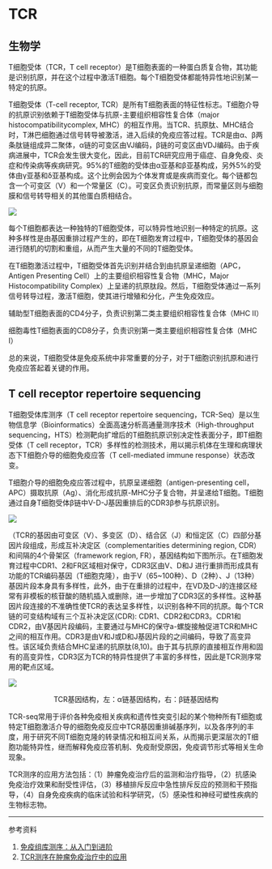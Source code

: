 # TCR

## 生物学

T细胞受体（TCR，T cell receptor）是T细胞表面的一种蛋白质复合物，其功能是识别抗原，并在这个过程中激活T细胞。每个T细胞受体都能特异性地识别某一特定的抗原。

T细胞受体（T-cell receptor, TCR）是所有T细胞表面的特征性标志。T细胞介导的抗原识别依赖于T细胞受体与抗原-主要组织相容性复合体（major histocompatibilitycomplex, MHC）的相互作用。当TCR、抗原肽、MHC结合时，T淋巴细胞通过信号转导被激活，进入后续的免疫应答过程。TCR是由α、β两条肽链组成异二聚体，α链的可变区由VJ编码，β链的可变区由VDJ编码。由于疾病进展中，TCR会发生很大变化，因此，目前TCR研究应用于癌症、自身免疫、炎症和传染病等疾病研究。95%的T细胞的受体由α亚基和β亚基构成，另外5%的受体由γ亚基和δ亚基构成。这个比例会因为个体发育或是疾病而变化。每个链都包含一个可变区（V）和一个常量区（C）。可变区负责识别抗原，而常量区则与细胞膜和信号转导相关的其他蛋白质相结合。

![](https://upload.wikimedia.org/wikipedia/commons/4/4d/Antigen_presentation.svg)

每个T细胞都表达一种独特的T细胞受体，可以特异性地识别一种特定的抗原。这种多样性是由基因重排过程产生的，即在T细胞发育过程中，T细胞受体的基因会进行随机的切割和重组，从而产生大量的不同的T细胞受体。

在T细胞激活过程中，T细胞受体首先识别并结合到由抗原呈递细胞（APC，Antigen Presenting Cell）上的主要组织相容性复合物（MHC，Major Histocompatibility Complex）上呈递的抗原肽段。然后，T细胞受体通过一系列信号转导过程，激活T细胞，使其进行增殖和分化，产生免疫效应。

辅助型T细胞表面的CD4分子，负责识别第二类主要组织相容性复合体（MHC II）

细胞毒性T细胞表面的CD8分子，负责识别第一类主要组织相容性复合体（MHC I）

总的来说，T细胞受体是免疫系统中非常重要的分子，对于T细胞识别抗原和进行免疫应答起着关键的作用。

## T cell receptor repertoire sequencing

T细胞受体库测序（T cell receptor repertoire sequencing，TCR-Seq）是以生物信息学（Bioinformatics）全面高速分析高通量测序技术（High-throughput sequencing，HTS）检测靶向扩增后的T细胞抗原识别决定性表面分子，即T细胞受体（T cell receptor，TCR）多样性的检测技术，用以揭示机体在生理和病理状态下T细胞介导的细胞免疫应答（T cell-mediated immune response）状态改变。

T细胞介导的细胞免疫应答过程中，抗原呈递细胞（antigen-presenting cell，APC）摄取抗原（Ag）、消化形成抗原-MHC分子复合物，并呈递给T细胞。T细胞通过自身T细胞受体β链中V-D-J基因重排后的CDR3β参与抗原识别。

![](http://seqhealth.cn/upload/20190107/5c32c55021503.png)

（TCR的基因由可变区（V）、多变区（D）、结合区（J）和恒定区（C）四部分基因片段组成，形成互补决定区（complementarities determining region, CDR）和间隔的4个骨架区（framework region, FR），基因结构如下图所示。在T细胞发育过程中CDR1、2和FR区域相对保守，CDR3区由V、D和J 进行重排而形成具有功能的TCR编码基因（T细胞克隆），由于V（65~100种）、D（2种）、J（13种）基因片段本身具有多样性，此外，由于在重排的过程中，在VD及D-J的连接区经常有非模板的核苷酸的随机插入或删除，进一步增加了CDR3区的多样性。这种基因片段连接的不准确性使TCR的表达呈多样性，以识别各种不同的抗原。每个TCR链的可变结构域有三个互补决定区(CDR): CDR1、CDR2和CDR3。CDR1和CDR2，由V基因片段编码，主要通过与MHC的保守a-螺旋接触促进TCR和MHC之间的相互作用。CDR3是由V和J或D和J基因片段的之间编码，导致了高变异性。该区域负责结合MHC呈递的抗原肽(8,10)。由于其与抗原的直接相互作用和固有的高变异性，CDR3区为TCR的特异性提供了丰富的多样性，因此是TCR测序常用的靶点区域。



![](http://seqhealth.cn/upload/20181229/5c26d1152dcef.png)
<p align="center">TCR基因结构，左：α链基因结构，右：β链基因结构</p>

TCR-seq常用于评价各种免疫相关疾病和遗传性突变引起的某个物种所有T细胞或特定T细胞激活介导的细胞免疫反应中TCR基因重排碱基序列，以及各序列的丰度，用于研究不同T细胞克隆的转录情况和相互间关系，从而揭示更深层次的T细胞功能特异性，继而解释免疫应答机制、免疫耐受原因，免疫调节形式等相关生命现象。

TCR测序的应用方法包括：（1）肿瘤免疫治疗后的监测和治疗指导，（2）抗感染免疫治疗效果和耐受性评估，（3）移植排斥反应中急性排斥反应的预测和干预指导，（4）自身免疫疾病的临床试验和科学研究，（5）感染性和神经可塑性疾病的生物标志物。





---
参考资料
1. [免疫组库测序：从入门到进阶](https://ming-lian.github.io/2019/04/28/Learning-ImmuSeq/)
2. [TCR测序在肿瘤免疫治疗中的应用](http://www.immuquad.com/tcr%E6%B5%8B%E5%BA%8F%E5%9C%A8%E8%82%BF%E7%98%A4%E5%85%8D%E7%96%AB%E6%B2%BB%E7%96%97%E4%B8%AD%E7%9A%84%E5%BA%94%E7%94%A8/)









